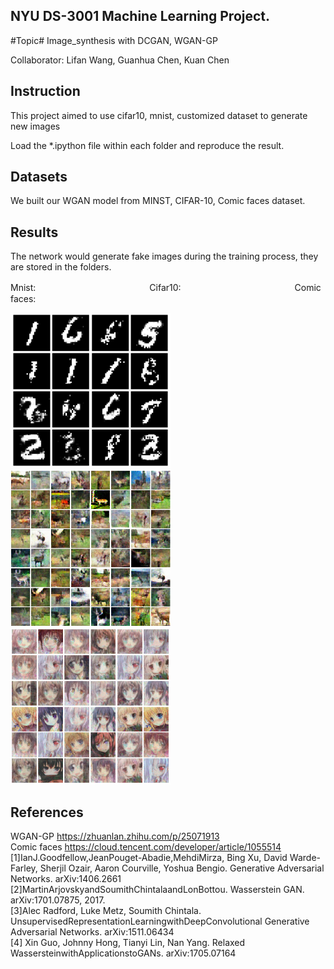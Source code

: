 ## NYU DS-3001 Machine Learning Project.
#Topic# Image_synthesis with DCGAN,  WGAN-GP

Collaborator: Lifan Wang,  Guanhua Chen,  Kuan Chen  

## Instruction
This project aimed to use cifar10, mnist, customized dataset to generate new images
 
Load the *.ipython file within each folder and reproduce the result. 

## Datasets
We built our WGAN model from MINST, CIFAR-10, Comic faces dataset.   

## Results
The network would generate fake images during the training process, they are stored in the folders.  

Mnist:　　　　　　　　　　　　　Cifar10:　　　　　　　　　　　　　Comic faces:

<img src="mnist_dataset/3000.png" width="256px"/><img src="cifar10_dataset/60000.png" width="256px"/><img src="faces_dataset/3500.png" width="256px"/>

## References
WGAN-GP https://zhuanlan.zhihu.com/p/25071913  
Comic faces https://cloud.tencent.com/developer/article/1055514  
[1]IanJ.Goodfellow,JeanPouget-Abadie,MehdiMirza, Bing Xu, David Warde-Farley, Sherjil Ozair, Aaron Courville, Yoshua Bengio. Generative Adversarial Networks. arXiv:1406.2661   
[2]MartinArjovskyandSoumithChintalaandLonBottou. Wasserstein GAN. arXiv:1701.07875, 2017.   
[3]Alec Radford, Luke Metz, Soumith Chintala. UnsupervisedRepresentationLearningwithDeepConvolutional Generative Adversarial Networks. arXiv:1511.06434   
[4] Xin Guo, Johnny Hong, Tianyi Lin, Nan Yang. Relaxed WassersteinwithApplicationstoGANs. arXiv:1705.07164  

